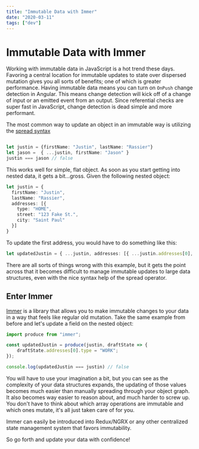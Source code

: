 ```yaml
---
title: "Immutable Data with Immer"
date: "2020-03-11"
tags: ["dev"]
---
```


# Immutable Data with Immer
Working with immutable data in JavaScript is a hot trend these days. Favoring a central location for immutable updates to state over dispersed mutation gives you all sorts of benefits; one of which is greater performance. Having immutable data means you can turn on `OnPush` change detection in Angular. This means change detection will kick off of a change of input or an emitted event from an output. Since referential checks are super fast in JavaScript, change detection is dead simple and more performant.

The most common way to update an object in an immutable way is utilizing the [spread syntax](https://developer.mozilla.org/en-US/docs/Web/JavaScript/Reference/Operators/Spread_syntax#Syntax)

```typescript

let justin = {firstName: "Justin", lastName: "Rassier"}
let jason =  { ...justin, firstName: "Jason" }
justin === jason // false
```
This works well for simple, flat object. As soon as you start getting into nested data, it gets a bit...gross. Given the following nested object:

```typescript
let justin = {
  firstName: "Justin",
  lastName: "Rassier",
  addresses: [{
    type: "HOME",
    street: "123 Fake St.",
    city: "Saint Paul"
  }]
}
```

To update the first address, you would have to do something like this:

```typescript
let updatedJustin = { ...justin, addresses: [{ ...justin.addresses[0], type: "WORK" }] };
```

There are all sorts of things wrong with this example, but it gets the point across that it becomes difficult to manage immutable updates to large data structures, even with the nice syntax help of the spread operator.

## Enter Immer

[Immer](https://immerjs.github.io/immer/docs/introduction) is a library that allows you to make immutable changes to your data in a way that feels like regular old mutation. Take the same example from before and let's update a field on the nested object:

```typescript
import produce from "immer";

const updatedJustin = produce(justin, draftState => {
    draftState.addresses[0].type = "WORK";
});

console.log(updatedJustin === justin) // false
```

You will have to use your imagination a bit, but you can see as the complexity of your data structures expands, the updating of those values becomes much easier than manually spreading through your object graph. It also becomes way easier to reason about, and much harder to screw up. You don't have to think about which array operations are immutable and which ones mutate, it's all just taken care of for you.

Immer can easily be introduced into Redux/NGRX or any other centralized state management system that favors immutability.

So go forth and update your data with confidence!